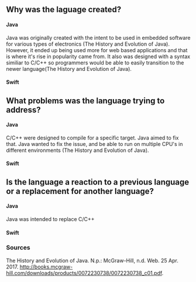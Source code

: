 ## Why was the laguage created?
#### Java
Java was originally created with the intent to be used in embedded software for various types of electronics (The History and Evolution of Java). However, it ended up being used more for web based applications and that is where it's rise in popularity came from. It also was designed with a syntax similiar to C/C++ so programmers would be able to easily transition to the newer language(The History and Evolution of Java).


#### Swift

## What problems was the language trying to address?
#### Java
C/C++ were designed to compile for a specific target. Java aimed to fix that. Java wanted to fix the issue, and be able to run on multiple CPU's in different environments (The History and Evolution of Java).
#### Swift

## Is the language a reaction to a previous language or a replacement for another language?
#### Java
Java was intended to replace C/C++

#### Swift








### Sources
The History and Evolution of Java. N.p.: McGraw-Hill, n.d. Web. 25 Apr. 2017. <http://books.mcgraw-hill.com/downloads/products/0072230738/0072230738_c01.pdf>.
